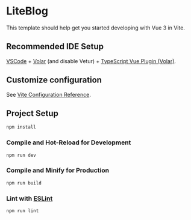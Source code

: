 # LiteBlog

This template should help get you started developing with Vue 3 in Vite.
<!-- TODO: 1. 后台登录√ 2. 发布文章(markdown，纯文本， 富文本都可）3. 可以匿名评论，点赞 4. 页面缓存√ 5. 支持全站全文搜索 -->
## Recommended IDE Setup

[VSCode](https://code.visualstudio.com/) + [Volar](https://marketplace.visualstudio.com/items?itemName=Vue.volar) (and disable Vetur) + [TypeScript Vue Plugin (Volar)](https://marketplace.visualstudio.com/items?itemName=Vue.vscode-typescript-vue-plugin).

## Customize configuration

See [Vite Configuration Reference](https://vitejs.dev/config/).

## Project Setup

```sh
npm install
```

### Compile and Hot-Reload for Development

```sh
npm run dev
```

### Compile and Minify for Production

```sh
npm run build
```

### Lint with [ESLint](https://eslint.org/)

```sh
npm run lint
```
